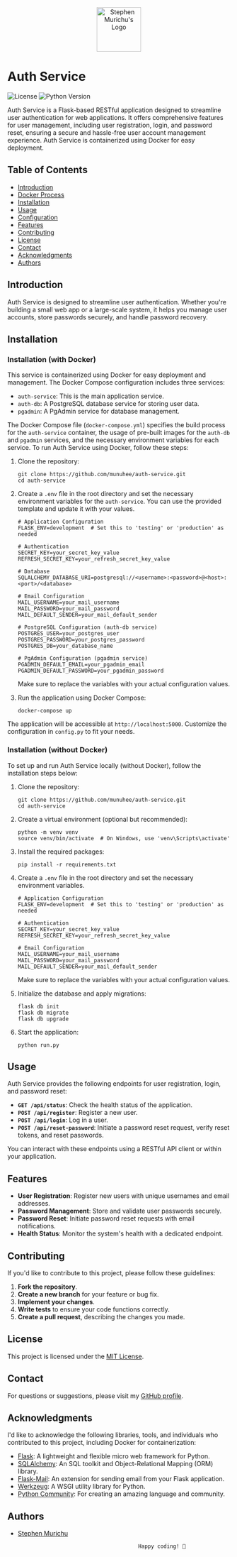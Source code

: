 
<div align="center">
  <img src="https://res.cloudinary.com/murste/image/upload/v1698907632/stevolve_x8ioeu.png" alt="Stephen Murichu's Logo" width="100" />
</div>

# Auth Service

![License](https://img.shields.io/badge/License-MIT-blue.svg)
![Python Version](https://img.shields.io/badge/Python-3.10-green)

Auth Service is a Flask-based RESTful application designed to streamline user authentication for web applications. It offers comprehensive features for user management, including user registration, login, and password reset, ensuring a secure and hassle-free user account management experience. Auth Service is containerized using Docker for easy deployment.

## Table of Contents

- [Introduction](#introduction)
- [Docker Process](#docker-process)
- [Installation](#installation)
- [Usage](#usage)
- [Configuration](#configuration)
- [Features](#features)
- [Contributing](#contributing)
- [License](#license)
- [Contact](#contact)
- [Acknowledgments](#acknowledgments)
- [Authors](#authors)

## Introduction

Auth Service is designed to streamline user authentication. Whether you're building a small web app or a large-scale system, it helps you manage user accounts, store passwords securely, and handle password recovery.

## Installation

### Installation (with Docker)

This service is containerized using Docker for easy deployment and management. The Docker Compose configuration includes three services:

- `auth-service`: This is the main application service.
- `auth-db`: A PostgreSQL database service for storing user data.
- `pgadmin`: A PgAdmin service for database management.

The Docker Compose file (`docker-compose.yml`) specifies the build process for the `auth-service` container, the usage of pre-built images for the `auth-db` and `pgadmin` services, and the necessary environment variables for each service. To run Auth Service using Docker, follow these steps:

1. Clone the repository:
   ```shell
   git clone https://github.com/munuhee/auth-service.git
   cd auth-service
   ```

2. Create a `.env` file in the root directory and set the necessary environment variables for the `auth-service`. You can use the provided template and update it with your values.
   ```plaintext
   # Application Configuration
   FLASK_ENV=development  # Set this to 'testing' or 'production' as needed

   # Authentication
   SECRET_KEY=your_secret_key_value
   REFRESH_SECRET_KEY=your_refresh_secret_key_value

   # Database
   SQLALCHEMY_DATABASE_URI=postgresql://<username>:<password>@<host>:<port>/<database>

   # Email Configuration
   MAIL_USERNAME=your_mail_username
   MAIL_PASSWORD=your_mail_password
   MAIL_DEFAULT_SENDER=your_mail_default_sender

   # PostgreSQL Configuration (auth-db service)
   POSTGRES_USER=your_postgres_user
   POSTGRES_PASSWORD=your_postgres_password
   POSTGRES_DB=your_database_name

   # PgAdmin Configuration (pgadmin service)
   PGADMIN_DEFAULT_EMAIL=your_pgadmin_email
   PGADMIN_DEFAULT_PASSWORD=your_pgadmin_password
   ```
   Make sure to replace the variables with your actual configuration values.

3. Run the application using Docker Compose:
   ```shell
   docker-compose up
   ```

The application will be accessible at `http://localhost:5000`. Customize the configuration in `config.py` to fit your needs.

### Installation (without Docker)

To set up and run Auth Service locally (without Docker), follow the installation steps below:

1. Clone the repository:
   ```shell
   git clone https://github.com/munuhee/auth-service.git
   cd auth-service
   ```

2. Create a virtual environment (optional but recommended):
   ```shell
   python -m venv venv
   source venv/bin/activate  # On Windows, use 'venv\Scripts\activate'
   ```

3. Install the required packages:
   ```shell
   pip install -r requirements.txt
   ```

4. Create a `.env` file in the root directory and set the necessary environment variables.
   ```plaintext
   # Application Configuration
   FLASK_ENV=development  # Set this to 'testing' or 'production' as needed

   # Authentication
   SECRET_KEY=your_secret_key_value
   REFRESH_SECRET_KEY=your_refresh_secret_key_value

   # Email Configuration
   MAIL_USERNAME=your_mail_username
   MAIL_PASSWORD=your_mail_password
   MAIL_DEFAULT_SENDER=your_mail_default_sender
   ```
   Make sure to replace the variables with your actual configuration values.

5. Initialize the database and apply migrations:
   ```shell
   flask db init
   flask db migrate
   flask db upgrade
   ```

6. Start the application:
   ```shell
   python run.py
   ```

## Usage

Auth Service provides the following endpoints for user registration, login, and password reset:

- **`GET /api/status`**: Check the health status of the application.
- **`POST /api/register`**: Register a new user.
- **`POST /api/login`**: Log in a user.
- **`POST /api/reset-password`**: Initiate a password reset request, verify reset tokens, and reset passwords.

You can interact with these endpoints using a RESTful API client or within your application.

## Features

- **User Registration**: Register new users with unique usernames and email addresses.
- **Password Management**: Store and validate user passwords securely.
- **Password Reset**: Initiate password reset requests with email notifications.
- **Health Status**: Monitor the system's health with a dedicated endpoint.

## Contributing

If you'd like to contribute to this project, please follow these guidelines:

1. **Fork the repository**.
2. **Create a new branch** for your feature or bug fix.
3. **Implement your changes**.
4. **Write tests** to ensure your code functions correctly.
5. **Create a pull request**, describing the changes you made.

## License

This project is licensed under the [MIT License](LICENSE).

## Contact

For questions or suggestions, please visit my [GitHub profile](https://github.com/munuhee).

## Acknowledgments

I'd like to acknowledge the following libraries, tools, and individuals who contributed to this project, including Docker for containerization:

- [Flask](https://flask.palletsprojects.com/): A lightweight and flexible micro web framework for Python.
- [SQLAlchemy](https://www.sqlalchemy.org/): An SQL toolkit and Object-Relational Mapping (ORM) library.
- [Flask-Mail](https://pythonhosted.org/Flask-Mail/): An extension for sending email from your Flask application.
- [Werkzeug](https://werkzeug.palletsprojects.com/): A WSGI utility library for Python.
- [Python Community](https://www.python.org/community/): For creating an amazing language and community.

## Authors

- [Stephen Murichu](https://github.com/munuhee)

                                            Happy coding! 🚀
